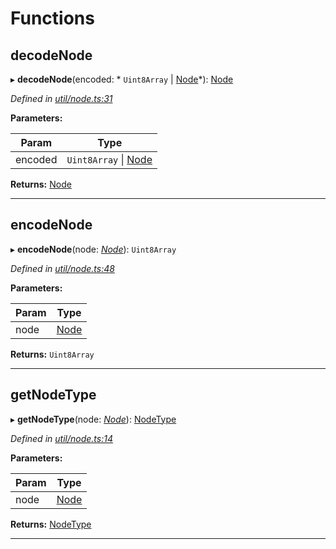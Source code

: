 

# Functions

<a id="decodenode"></a>

##  decodeNode

▸ **decodeNode**(encoded: * `Uint8Array` &#124; [Node](_types_.md#node)*): [Node](_types_.md#node)

*Defined in [util/node.ts:31](https://github.com/polkadot-js/common/blob/0cb6e6c/packages/trie-db/src/util/node.ts#L31)*

**Parameters:**

| Param | Type |
| ------ | ------ |
| encoded |  `Uint8Array` &#124; [Node](_types_.md#node)|

**Returns:** [Node](_types_.md#node)

___
<a id="encodenode"></a>

##  encodeNode

▸ **encodeNode**(node: *[Node](_types_.md#node)*): `Uint8Array`

*Defined in [util/node.ts:48](https://github.com/polkadot-js/common/blob/0cb6e6c/packages/trie-db/src/util/node.ts#L48)*

**Parameters:**

| Param | Type |
| ------ | ------ |
| node | [Node](_types_.md#node) |

**Returns:** `Uint8Array`

___
<a id="getnodetype"></a>

##  getNodeType

▸ **getNodeType**(node: *[Node](_types_.md#node)*): [NodeType](../enums/_types_.nodetype.md)

*Defined in [util/node.ts:14](https://github.com/polkadot-js/common/blob/0cb6e6c/packages/trie-db/src/util/node.ts#L14)*

**Parameters:**

| Param | Type |
| ------ | ------ |
| node | [Node](_types_.md#node) |

**Returns:** [NodeType](../enums/_types_.nodetype.md)

___


